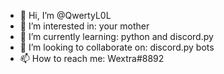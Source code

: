 - 👋 Hi, I’m @QwertyL0L
- 👀 I’m interested in: your mother
- 🌱 I’m currently learning: python and discord.py
- 💞️ I’m looking to collaborate on: discord.py bots
- 📫 How to reach me: Wextra#8892

<!---
QwertyL0L/QwertyL0L is a ✨ special ✨ repository because its `README.md` (this file) appears on your GitHub profile.
You can click the Preview link to take a look at your changes.
--->
